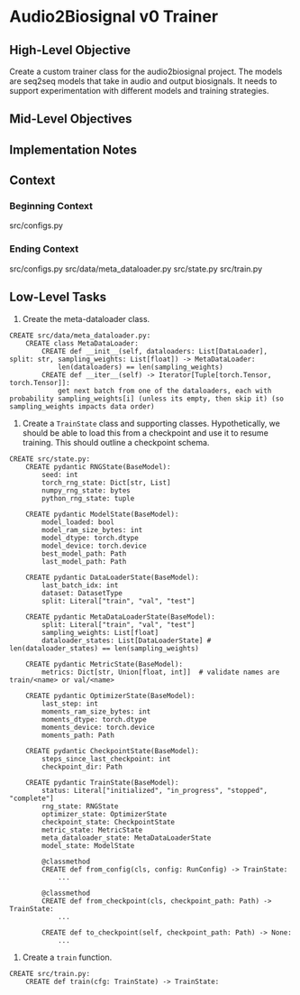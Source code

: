 # Audio2Biosignal v0 Trainer

## High-Level Objective
Create a custom trainer class for the audio2biosignal project. The models are seq2seq models that take in audio and output biosignals. It needs to support experimentation with different models and training strategies.

## Mid-Level Objectives

## Implementation Notes

## Context
### Beginning Context
src/configs.py

### Ending Context
src/configs.py
src/data/meta_dataloader.py
src/state.py
src/train.py

## Low-Level Tasks
1. Create the meta-dataloader class.
```aider
CREATE src/data/meta_dataloader.py:
    CREATE class MetaDataLoader:
        CREATE def __init__(self, dataloaders: List[DataLoader], split: str, sampling_weights: List[float]) -> MetaDataLoader:
            len(dataloaders) == len(sampling_weights)
        CREATE def __iter__(self) -> Iterator[Tuple[torch.Tensor, torch.Tensor]]:
            get next batch from one of the dataloaders, each with probability sampling_weights[i] (unless its empty, then skip it) (so sampling_weights impacts data order)
```

1. Create a `TrainState` class and supporting classes. Hypothetically, we should be able to load this from a checkpoint and use it to resume training. This should outline a checkpoint schema.
```aider
CREATE src/state.py:
    CREATE pydantic RNGState(BaseModel):  
        seed: int
        torch_rng_state: Dict[str, List]
        numpy_rng_state: bytes
        python_rng_state: tuple

    CREATE pydantic ModelState(BaseModel): 
        model_loaded: bool
        model_ram_size_bytes: int
        model_dtype: torch.dtype
        model_device: torch.device
        best_model_path: Path
        last_model_path: Path

    CREATE pydantic DataLoaderState(BaseModel): 
        last_batch_idx: int
        dataset: DatasetType
        split: Literal["train", "val", "test"]

    CREATE pydantic MetaDataLoaderState(BaseModel): 
        split: Literal["train", "val", "test"]
        sampling_weights: List[float]
        dataloader_states: List[DataLoaderState] # len(dataloader_states) == len(sampling_weights)

    CREATE pydantic MetricState(BaseModel): 
        metrics: Dict[str, Union[float, int]]  # validate names are train/<name> or val/<name>

    CREATE pydantic OptimizerState(BaseModel): 
        last_step: int
        moments_ram_size_bytes: int
        moments_dtype: torch.dtype
        moments_device: torch.device
        moments_path: Path

    CREATE pydantic CheckpointState(BaseModel): 
        steps_since_last_checkpoint: int
        checkpoint_dir: Path

    CREATE pydantic TrainState(BaseModel): 
        status: Literal["initialized", "in_progress", "stopped", "complete"]
        rng_state: RNGState
        optimizer_state: OptimizerState
        checkpoint_state: CheckpointState
        metric_state: MetricState
        meta_dataloader_state: MetaDataLoaderState
        model_state: ModelState

        @classmethod
        CREATE def from_config(cls, config: RunConfig) -> TrainState:
            ...

        @classmethod
        CREATE def from_checkpoint(cls, checkpoint_path: Path) -> TrainState:
            ...
        
        CREATE def to_checkpoint(self, checkpoint_path: Path) -> None:
            ...
```

1. Create a `train` function.
```aider
CREATE src/train.py:
    CREATE def train(cfg: TrainState) -> TrainState:
```

